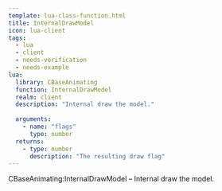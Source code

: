 ```yaml
---
template: lua-class-function.html
title: InternalDrawModel
icon: lua-client
tags:
  - lua
  - client
  - needs-verification
  - needs-example
lua:
  library: CBaseAnimating
  function: InternalDrawModel
  realm: client
  description: "Internal draw the model."
  
  arguments:
    - name: "flags"
      type: number
  returns:
    - type: number
      description: "The resulting draw flag"
---
```


<div class="lua__search__keywords">
CBaseAnimating:InternalDrawModel &#x2013; Internal draw the model.
</div>
